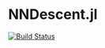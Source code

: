 # NNDescent.jl

[![Build Status](https://travis-ci.com/dillondaudert/NNDescent.jl.svg?branch=master)](https://travis-ci.com/dillondaudert/NNDescent.jl) 
